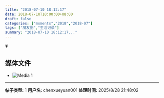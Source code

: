 ```yaml
---
title: "2018-07-10 18:12:17"
date: 2018-07-10T10:00:00+08:00
draft: false
categories: ["moments","2018","2018-07"]
tags: ["朋友圈","生活记录"]
summary: "2018-07-10 18:12:17..."
---
```


💗

## 媒体文件

- ![Media 1](/Moments/photos/2018-07-10/201807101812170.jpg)

---

**帖子类型:** 1
**用户名:** chenxueyuan001
**处理时间:** 2025/8/28 21:48:02